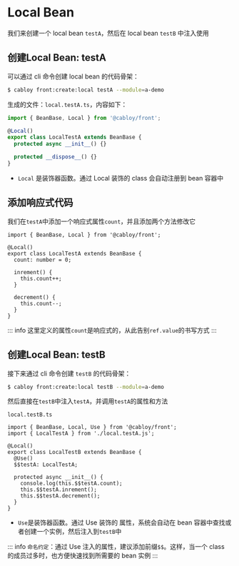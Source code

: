 # Local Bean

我们来创建一个 local bean `testA`，然后在 local bean `testB` 中注入使用

## 创建Local Bean: testA

可以通过 cli 命令创建 local bean 的代码骨架：

```bash
$ cabloy front:create:local testA --module=a-demo
```

生成的文件：`local.testA.ts`，内容如下：

```typescript
import { BeanBase, Local } from '@cabloy/front';

@Local()
export class LocalTestA extends BeanBase {
  protected async __init__() {}

  protected __dispose__() {}
}
```

- `Local` 是装饰器函数。通过 Local 装饰的 class 会自动注册到 bean 容器中

## 添加响应式代码

我们在`testA`中添加一个响应式属性`count`，并且添加两个方法修改它

```typescript{5-13}
import { BeanBase, Local } from '@cabloy/front';

@Local()
export class LocalTestA extends BeanBase {
  count: number = 0;

  inrement() {
    this.count++;
  }

  decrement() {
    this.count--;
  }
}
```

::: info
这里定义的属性`count`是响应式的，从此告别`ref.value`的书写方式
:::

## 创建Local Bean: testB

接下来通过 cli 命令创建 `testB` 的代码骨架：

```bash
$ cabloy front:create:local testB --module=a-demo
```

然后直接在`testB`中注入`testA`，并调用`testA`的属性和方法

`local.testB.ts`

```typescript{6-13}
import { BeanBase, Local, Use } from '@cabloy/front';
import { LocalTestA } from './local.testA.js';

@Local()
export class LocalTestB extends BeanBase {
  @Use()
  $$testA: LocalTestA;

  protected async __init__() {
    console.log(this.$$testA.count);
    this.$$testA.inrement();
    this.$$testA.decrement();
  }
}
```

- `Use`是装饰器函数。通过 Use 装饰的 属性，系统会自动在 bean 容器中查找或者创建一个实例，然后注入到`testB`中

::: info
`命名约定`：通过 Use 注入的属性，建议添加前缀`$$`。这样，当一个 class 的成员过多时，也方便快速找到所需要的 bean 实例
:::
